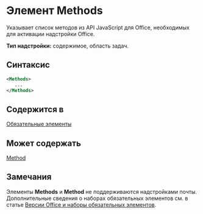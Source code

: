 # <a name="methods-element"></a>Элемент Methods

Указывает список методов из API JavaScript для Office, необходимых для активации надстройки Office.

**Тип надстройки:** содержимое, область задач.

## <a name="syntax"></a>Синтаксис

```XML
<Methods>
   ...
</Methods>
```

## <a name="contained-in"></a>Содержится в

[Обязательные элементы](requirements.md)

## <a name="can-contain"></a>Может содержать

[Method](method.md)

## <a name="remarks"></a>Замечания

Элементы  **Methods** и **Method** не поддерживаются надстройками почты. Дополнительные сведения о наборах обязательных элементов см. в статье [Версии Office и наборы обязательных элементов](https://docs.microsoft.com/office/dev/add-ins/develop/office-versions-and-requirement-sets).

